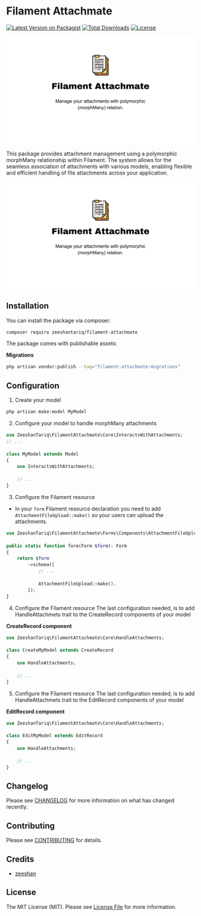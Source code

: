 # Filament Attachmate

[![Latest Version on Packagist](https://img.shields.io/packagist/v/zeeshantariq/filament-attachmate.svg?style=flat-square)](https://packagist.org/packages/zeeshantariq/filament-attachmate)
[![Total Downloads](https://img.shields.io/packagist/dt/zeeshantariq/filament-attachmate.svg?style=flat-square)](https://packagist.org/packages/zeeshantariq/filament-attachmate)
[![License](https://img.shields.io/packagist/l/zeeshantariq/filament-attachmate.svg?style=flat-square)](https://github.com/zeeshantariq08/filament-attachmate/blob/main/LICENSE.md)

![Filament Attachmate](https://raw.githubusercontent.com/zeeshantariq08/filament-attachmate/main/filament-attachmate-banner.png)


This package provides attachment management using a polymorphic morphMany relationship within Filament. The system allows for the seamless association of attachments with various models, enabling flexible and efficient handling of file attachments across your application.

![Filament Attachmate](https://raw.githubusercontent.com/zeeshantariq08/filament-attachmate/main/filament-attachmate-banner.png)


## Installation

You can install the package via composer:

```bash
composer require zeeshantariq/filament-attachmate
```

The package comes with publishable assets:

**Migrations**
```bash
php artisan vendor:publish --tag="filament-attachmate-migrations"
```

## Configuration

1. Create your model
```bash
php artisan make:model MyModel
```

2. Configure your model to handle morphMany attachments
```php
use ZeeshanTariq\FilamentAttachmate\Core\InteractsWithAttachments;
// ...

class MyModel extends Model
{
    use InteractsWithAttachments;
    
    // ...
}
```
3. Configure the Filament resource
- In your `form` Filament resource declaration you need to add `AttachmentFileUpload::make()` so your users can upload the attachments.

```php
use ZeeshanTariq\FilamentAttachmate\Forms\Components\AttachmentFileUpload;

public static function form(Form $form): Form
{
    return $form
        ->schema([
            // ...

            AttachmentFileUpload::make(),
        ]);
}
```
4. Configure the Filament resource
The last configuration needed, is to add HandleAttachmets trait to the  CreateRecord components of your model

**CreateRecord component**
```php
use ZeeshanTariq\FilamentAttachmate\Core\HandleAttachments;

class CreateMyModel extends CreateRecord
{
    use HandleAttachments;

    // ...
}
```
5. Configure the Filament resource
The last configuration needed, is to add HandleAttachmets trait to the EditRecord  components of your model

**EditRecord component**
```php
use ZeeshanTariq\FilamentAttachmate\Core\HandleAttachments;

class EditMyModel extends EditRecord
{
    use HandleAttachments;

    // ...
}
```

## Changelog

Please see [CHANGELOG](https://github.com/zeeshantariq08/filament-attachmate/blob/main/CHANGELOG.md) for more information on what has changed recently.

## Contributing

Please see [CONTRIBUTING](https://github.com/zeeshantariq08/filament-attachmate/blob/main/CONTRIBUTING.md) for details.

## Credits

- [zeeshan](https://github.com/zeeshantariq08)

## License

The MIT License (MIT). Please see [License File](https://github.com/zeeshantariq08/filament-attachmate/blob/main/LICENSE.md) for more information.
